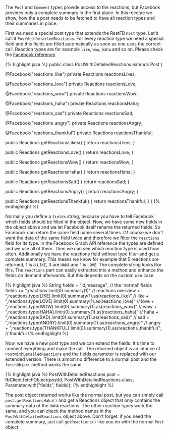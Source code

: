 The `Post` and `Comment` types provide access to the reactions, but Facebook provides only
a complete summary in the first place. In this receipe we show, how the a post needs to be fetched to have all reaction types and their summaries in place.

First we need a special post type that extends the RestFB `Post` type. Let's call it `PostWithDetailedReactions`. For every reaction type we need a special field and this fields are filled automatically as soon as one uses the correct call. Reaction types are for example `like`, `wow`, `haha` and so on. Please check the [Facebook reference](https://developers.facebook.com/docs/graph-api/reference/v2.11/object/reactions).

{% highlight java %}
public class PostWithDetailedReactions extends Post {

  @Facebook("reactions_like")
  private Reactions reactionsLikes;

  @Facebook("reactions_love")
  private Reactions reactionsLove;

  @Facebook("reactions_wow")
  private Reactions reactionsWow;

  @Facebook("reactions_haha")
  private Reactions reactionsHaha;

  @Facebook("reactions_sad")
  private Reactions reactionsSad;

  @Facebook("reactions_angry")
  private Reactions reactionsAngry;

  @Facebook("reactions_thankful")
  private Reactions reactionsThankful;

  public Reactions getReactionsLikes() {
    return reactionsLikes;
  }

  public Reactions getReactionsLove() {
    return reactionsLove;
  }

  public Reactions getReactionsWow() {
    return reactionsWow;
  }

  public Reactions getReactionsHaha() {
    return reactionsHaha;
  }

  public Reactions getReactionsSad() {
    return reactionsSad;
  }

  public Reactions getReactionsAngry() {
    return reactionsAngry;
  }

  public Reactions getReactionsThankful() {
    return reactionsThankful;
  }
}
{% endhighlight %}

Normally you define a `fields` string, because you have to tell Facebook which fields should be filled in the object. Now, we have some new fields in the object above and we let Facebook itself rename the returned fields. So Facebook can return the same field name several times. Of course we don't want the data of the same field twice and therefore we filter the `reactions` field for its type. In the Facebook Graph API reference the types are defined and we use all of them. 
Then we can see which reaction type is used how often. Additionally we have the reactions field without type filter and get a complete summary. This means we know for example that 5 reactions are returned, 1 is a `LIKE`, 3 are `HAHA` and 1 is `LOVE`. 
The complete string looks like this. The `reactions` part can easily extracted into a method and enhance the fields on demand afterwards. But this depends on the custom use case. 

{% highlight java %}
String fields = "id,message"; // the 'normal' fields
fields += ",reactions.limit(0).summary(1)" // reactions overview
        + ",reactions.type(LIKE).limit(0).summary(1).as(reactions_like)" // like
        + ",reactions.type(LOVE).limit(0).summary(1).as(reactions_love)" // love
        + ",reactions.type(WOW).limit(0).summary(1).as(reactions_wow)" // wow
        + ",reactions.type(HAHA).limit(0).summary(1).as(reactions_haha)" // haha
        + ",reactions.type(SAD).limit(0).summary(1).as(reactions_sad)" // sad
        + ",reactions.type(ANGRY).limit(0).summary(1).as(reactions_angry)" // angry
        + ",reactions.type(THANKFUL).limit(0).summary(1).as(reactions_thankful)"; // thankful
{% endhighlight %}

Now, we have a new post type and we can extend the fields. It's time to connect everything and make the call. The returned object is an intance of `PostWithDetailedReactions` and the fields parameter is replaced with our extended version. There is almost no difference to a normal post and the `fetchObject` method works the same. 

{% highlight java %}
PostWithDetailedReactions post = 
    fbClient.fetchObject(postId, PostWithDetailedReactions.class, Parameter.with("fields", fields));
{% endhighlight %}

The post object returned works like the normal post, but you can simply call `post.getReactionsHaha()` and get a Reactions object that only contains the summary data of the `HAHA` reactions. The other reaction types work the same, and you can check the method names in the `PostWithDetailedReactions` object above. Don't forget: if you need the complete summary, just call `getReactions()` like you do with the normal `Post` object.
